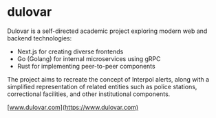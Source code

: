 # dulovar

Dulovar is a self-directed academic project exploring modern web and backend technologies:

- Next.js for creating diverse frontends  
- Go (Golang) for internal microservices using gRPC  
- Rust for implementing peer-to-peer components  

The project aims to recreate the concept of Interpol alerts, along with a simplified representation of related entities such as police stations, correctional facilities, and other institutional components.

[www.dulovar.com](https://www.dulovar.com)